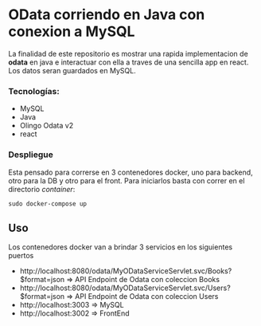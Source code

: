 # OData corriendo en Java con conexion a MySQL
La finalidad de este repositorio es mostrar una rapida implementacion de **odata** en java e interactuar con ella a traves de una sencilla app en react. Los datos seran guardados en MySQL.

### Tecnologías:
- MySQL
- Java
- Olingo Odata v2
- react


### Despliegue
Esta pensado para correrse en 3 contenedores docker, uno para backend, otro para la DB y otro para el front. Para iniciarlos basta con correr en el directorio *container*:

	sudo docker-compose up


## Uso
Los contenedores docker van a brindar 3 servicios en los siguientes puertos
- http://localhost:8080/odata/MyODataServiceServlet.svc/Books?$format=json  => API Endpoint de Odata con coleccion Books
- http://localhost:8080/odata/MyODataServiceServlet.svc/Users?$format=json  => API Endpoint de Odata con coleccion Users
- http://localhost:3003        => MySQL
- http://localhost:3002        => FrontEnd
